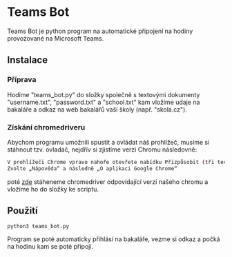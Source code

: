 # Teams Bot

Teams Bot je python program na automatické připojení na hodiny provozované na Microsoft Teams.

## Instalace
### Příprava
Hodíme "teams_bot.py" do složky společně s textovými dokumenty "username.txt", "password.txt" a "school.txt" kam vložíme udaje na bakaláře a odkaz na web bakalářů vaší školy (např. "skola.cz").
### Získání chromedriveru
Abychom programu umožnili spustit a ovládat náš prohlížeč, musíme si stáhnout tzv. ovladač, nejdřív si zjistíme verzi Chromu následovně:

```bash
V prohlížeči Chrome vpravo nahoře otevřete nabídku Přizpůsobit (tři tečky nad sebou)
Zvolte „Nápověda“ a následně „O aplikaci Google Chrome“
```
poté [zde](https://chromedriver.chromium.org/downloads) stáheneme chromedriver odpovídající verzi našeho chromu a vložíme ho do složky ke scriptu.
## Použití

```
python3 teams_bot.py
```
Program se poté automaticky přihlásí na bakaláře, vezme si odkaz a počká na hodinu kam se poté připojí.
